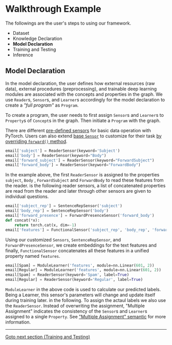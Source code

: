 # Walkthrough Example

The followings are the user's steps to using our framework.

- Dataset
- Knowledge Declaration
- **Model Declaration**
- Training and Testing
- Inference

## Model Declaration


In the model declaration, the user defines how external resources (raw data), external procedures (preprocessing), and trainable deep learning modules are associated with the concepts and properties in the graph.
We use `Reader`s, `Sensor`s, and `Learner`s accordingly for the model declaration to create a *"full program"* as `Program`.

To create a program, the user needs to first assign `Sensor`s and `Learner`s to `Property`s of `Concept`s in the graph. Then initiate a `Program` with the graph.

There are different [pre-defined sensors](./Technical%20API/Sensor/Class%20Sensor.md) for basic data operation with PyTorch. Users can also extend [base `Sensor`](./Technical%20API/Sensor/Class%20Sensor.md#TorchSensor) to customize for their task [by overriding `forward()` method](developer/MODEL.md#overriding-forward).

```python
email['subject'] = ReaderSensor(keyword='Subject')
email['body'] = ReaderSensor(keyword="Body")
email['forward_subject'] = ReaderSensor(keyword="ForwardSubject")
email['forward_body'] = ReaderSensor(keyword="ForwardBody")

```

In the example above, the first `ReaderSensor` is assigned to the properties `subject`, `Body` , `ForwardSubject` and `ForwardBody` to read these features from the reader.
is the following reader sensors, a list of concatenated properties are read from the reader and later through other sensors are given to individual questions.

```python
email['subject_rep'] = SentenceRepSensor('subject')
email['body_rep'] = SentenceRepSensor('body')
email['forward_presence'] = ForwardPresenceSensor('forward_body')
def concat(*x): 
    return torch.cat(x, dim=-1)
email['features'] = FunctionalSensor('subject_rep', 'body_rep', 'forward_presence', forward=concat)
```

Using our customized `Sensors`, `SentenceRepSensor`, and `ForwardPresenceSensor`, we create embeddings for the text features and finally, `FunctionalSensor` concatenates all these features in a unified property named `features`.

```python
email[Spam] = ModuleLearner('features', module=nn.Linear(601, 2))
email[Regular] = ModuleLearner('features', module=nn.Linear(601, 2))
email[Spam] = ReaderSensor(keyword='Spam', label=True)
email[Regular] = ReaderSensor(keyword='Regular', label=True)
```

`ModuleLearner` in the above code is used to calculate our predicted labels. Being a Learner, this sensor's parameters will change and update itself during training later. in the following. To assign the actaul labels we also use the `ReaderSensor`. Instead of overwriting the assignment, "Multiple Assignment" indicates the consistency of the `Sensor`s and `Learner`s assigned to a single `Property`. See ["Multiple Assignment" semantic](./developer/MODEL.md#multiple-assigment-convention) for more information.

____
[Goto next section (Training and Testing)](Training%20and%20Testing.md)